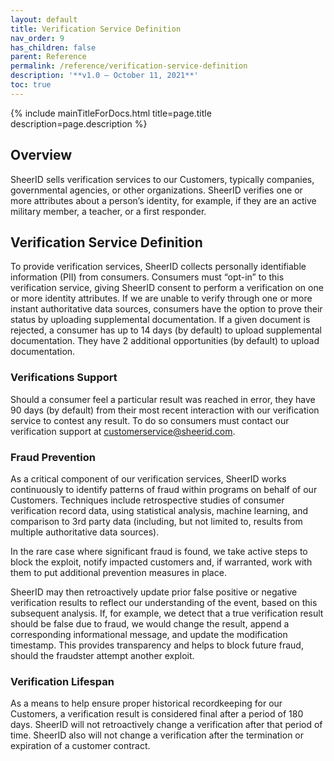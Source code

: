 ```yaml
---
layout: default
title: Verification Service Definition
nav_order: 9
has_children: false
parent: Reference
permalink: /reference/verification-service-definition
description: '**v1.0 — October 11, 2021**'
toc: true
---
```


{% include mainTitleForDocs.html title=page.title description=page.description %}


## Overview

SheerID sells verification services to our Customers, typically companies, governmental agencies, or other organizations. SheerID verifies one or more attributes about a person’s identity, for example, if they are an active military member, a teacher, or a first responder.

## Verification Service Definition

To provide verification services, SheerID collects personally identifiable information (PII) from consumers. Consumers must “opt-in” to this verification service, giving SheerID consent to perform a verification on one or more identity attributes. If we are unable to verify through one or more instant authoritative data sources, consumers have the option to prove their status by uploading supplemental documentation. If a given document is rejected, a consumer has up to 14 days (by default) to upload supplemental documentation. They have 2 additional opportunities (by default) to upload documentation.

### Verifications Support

Should a consumer feel a particular result was reached in error, they have 90 days (by default) from their most recent interaction with our verification service to contest any result. To do so consumers must contact our verification support at customerservice@sheerid.com.

### Fraud Prevention

As a critical component of our verification services, SheerID works continuously to identify patterns of fraud within programs on behalf of our Customers. Techniques include retrospective studies of consumer verification record data, using statistical analysis, machine learning, and comparison to 3rd party data (including, but not limited to, results from multiple authoritative data sources).

In the rare case where significant fraud is found, we take active steps to block the exploit, notify impacted customers and, if warranted, work with them to put additional prevention measures in place.

SheerID may then retroactively update prior false positive or negative verification results to reflect our understanding of the event, based on this subsequent analysis. If, for example, we detect that a true verification result should be false due to fraud, we would change the result, append a corresponding informational message, and update the modification timestamp. This provides transparency and helps to block future fraud, should the fraudster attempt another exploit.

### Verification Lifespan

As a means to help ensure proper historical recordkeeping for our Customers, a verification result is considered final after a period of 180 days. SheerID will not retroactively change a verification after that period of time.  SheerID also will not change a verification after the termination or expiration of a customer contract.